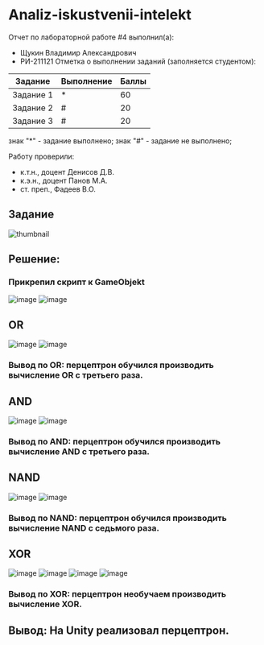 # Analiz-iskustvenii-intelekt
Отчет по лабораторной работе #4 выполнил(а):
- Щукин Владимир Александрович
- РИ-211121
Отметка о выполнении заданий (заполняется студентом):

| Задание | Выполнение | Баллы |
| ------ | ------ | ------ |
| Задание 1 | * | 60 |
| Задание 2 | # | 20 |
| Задание 3 | # | 20 |

знак "*" - задание выполнено; знак "#" - задание не выполнено;

Работу проверили:
- к.т.н., доцент Денисов Д.В.
- к.э.н., доцент Панов М.А.
- ст. преп., Фадеев В.О.






## Задание 
![thumbnail](https://user-images.githubusercontent.com/114513570/205103985-d0814473-378a-417e-ac23-d6fa68e63b76.png)
 

## Решение: 
### Прикрепил скрипт к GameObjekt
![image](https://user-images.githubusercontent.com/114513570/205106675-2e842c60-ca5d-4098-85f6-e64add8b0322.png)
![image](https://user-images.githubusercontent.com/114513570/205106729-edffb4e8-7481-4a49-ace8-d88f27d7a77c.png)

## OR
![image](https://user-images.githubusercontent.com/114513570/205121952-8cbda424-7b04-4e85-86fd-c53146b1faa4.png)
![image](https://user-images.githubusercontent.com/114513570/205121990-6eb5d770-607a-486f-8a8a-fd8ff232e434.png)

### Вывод по OR: перцептрон обучился производить вычисление OR с третьего раза.

## AND
![image](https://user-images.githubusercontent.com/114513570/205122179-9c3de401-549e-43e0-b075-b2a2d21c32ce.png)
![image](https://user-images.githubusercontent.com/114513570/205122200-846acb90-be22-497a-b0ea-ba9026e61753.png)

### Вывод по AND: перцептрон обучился производить вычисление AND с третьего раза.

## NAND
![image](https://user-images.githubusercontent.com/114513570/205122464-6c5ebe01-7197-4325-94c1-80bf10635b64.png)
![image](https://user-images.githubusercontent.com/114513570/205122517-040a353c-7371-43da-9302-7471c2826a65.png)

### Вывод по NAND: перцептрон обучился производить вычисление NAND с седьмого раза.

## XOR
![image](https://user-images.githubusercontent.com/114513570/205124155-926cac4e-bfd1-4b93-a454-6339d982e9c9.png)
![image](https://user-images.githubusercontent.com/114513570/205124329-8c97d681-d2a3-454b-89a9-142dbf8dae95.png)
![image](https://user-images.githubusercontent.com/114513570/205124409-22c48175-6a2d-4fb9-9122-2522529340b1.png)
![image](https://user-images.githubusercontent.com/114513570/205124597-b6275309-9583-458a-856a-5a2ad985450d.png)

### Вывод по XOR: перцептрон необучаем производить вычисление XOR.

## Вывод: На Unity реализовал перцептрон.



